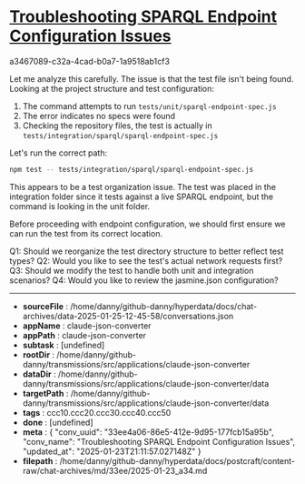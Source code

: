 # [Troubleshooting SPARQL Endpoint Configuration Issues](https://claude.ai/chat/33ee4a06-86e5-412e-9d95-177fcb15a95b)

a3467089-c32a-4cad-b0a7-1a9518ab1cf3

 Let me analyze this carefully. The issue is that the test file isn't being found. Looking at the project structure and test configuration:

1. The command attempts to run `tests/unit/sparql-endpoint-spec.js`
2. The error indicates no specs were found
3. Checking the repository files, the test is actually in `tests/integration/sparql/sparql-endpoint-spec.js`

Let's run the correct path:

```sh
npm test -- tests/integration/sparql/sparql-endpoint-spec.js
```

This appears to be a test organization issue. The test was placed in the integration folder since it tests against a live SPARQL endpoint, but the command is looking in the unit folder.

Before proceeding with endpoint configuration, we should first ensure we can run the test from its correct location.

Q1: Should we reorganize the test directory structure to better reflect test types?
Q2: Would you like to see the test's actual network requests first?
Q3: Should we modify the test to handle both unit and integration scenarios?
Q4: Would you like to review the jasmine.json configuration?

---

* **sourceFile** : /home/danny/github-danny/hyperdata/docs/chat-archives/data-2025-01-25-12-45-58/conversations.json
* **appName** : claude-json-converter
* **appPath** : claude-json-converter
* **subtask** : [undefined]
* **rootDir** : /home/danny/github-danny/transmissions/src/applications/claude-json-converter
* **dataDir** : /home/danny/github-danny/transmissions/src/applications/claude-json-converter/data
* **targetPath** : /home/danny/github-danny/transmissions/src/applications/claude-json-converter/data
* **tags** : ccc10.ccc20.ccc30.ccc40.ccc50
* **done** : [undefined]
* **meta** : {
  "conv_uuid": "33ee4a06-86e5-412e-9d95-177fcb15a95b",
  "conv_name": "Troubleshooting SPARQL Endpoint Configuration Issues",
  "updated_at": "2025-01-23T21:11:57.027148Z"
}
* **filepath** : /home/danny/github-danny/hyperdata/docs/postcraft/content-raw/chat-archives/md/33ee/2025-01-23_a34.md